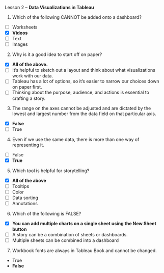 Lesson 2 – **Data Visualizations in Tableau**

1.  Which of the following CANNOT be added onto a dashboard?
- [ ] Worksheets
- [x]	**Videos**
- [ ]	Text
- [ ]	Images

2.  Why is it a good idea to start off on paper?
- [x] **All of the above.**
- [ ] It’s helpful to sketch out a layout and think about what visualizations work with our data.
- [ ] Tableau has a lot of options, so it’s easier to narrow our choices down on paper first.
- [ ] Thinking about the purpose, audience, and actions is essential to crafting a story.

3. The range on the axes cannot be adjusted and are dictated by the lowest and largest number from the data field on that particular axis.
- [x] **False**
- [ ] True

4.  Even if we use the same data, there is more than one way of representing it.
- [ ] False
- [x] **True**

5.  Which tool is helpful for storytelling?
- [x]	**All of the above**
- [ ]	Tooltips
- [ ]	Color
- [ ]	Data sorting
- [ ]	Annotations

6.  Which of the following is FALSE?
- [x]	**You can add multiple charts on a single sheet using the New Sheet button**
- [ ]	A story can be a combination of sheets or dashboards.
- [ ]	Multiple sheets can be combined into a dashboard

7.  Workbook fonts are always in Tableau Book and cannot be changed.
-	True
-	**False**
